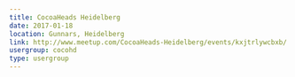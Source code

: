 ```yaml
---
title: CocoaHeads Heidelberg
date: 2017-01-18
location: Gunnars, Heidelberg
link: http://www.meetup.com/CocoaHeads-Heidelberg/events/kxjtrlywcbxb/
usergroup: cocohd
type: usergroup
---
```

